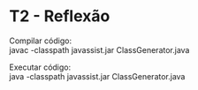# T2 - Reflexão
Compilar código:  
javac -classpath javassist.jar ClassGenerator.java

Executar código:  
java -classpath javassist.jar ClassGenerator.java
